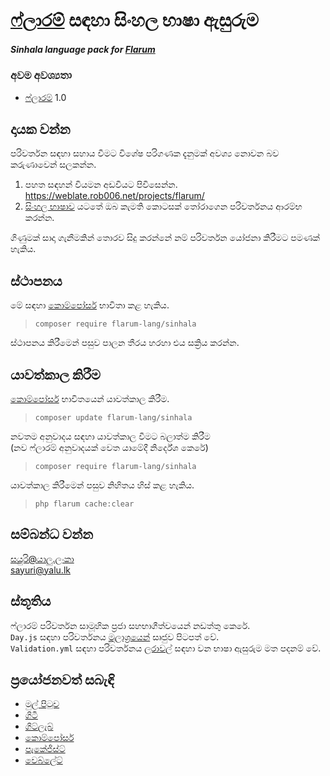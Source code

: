 # <a href="https://flarum.org">ෆ්ලාරම්</a> සඳහා සිංහල භාෂා ඇසුරුම

<h5>Sinhala language pack for <a href="https://flarum.org">Flarum</a></h5>

### අවම අවශ්‍යතා

* <a href="https://flarum.org">ෆ්ලාරම්</a> 1.0


## දායක වන්න

පරිවර්තන සඳහා සහාය වීමට විශේෂ පරිගණක දැනුමක් අවශ්‍ය නොවන බව කරුණාවෙන් සලකන්න.

1. පහත සඳහන් වියමන අඩවියට පිවිසෙන්න.<br />
https://weblate.rob006.net/projects/flarum/
2. [සිංහල භාෂාව](https://weblate.rob006.net/languages/si/flarum/) යටතේ ඔබ කැමති කොටසක් තෝරාගෙන පරිවර්තනය ආරම්භ කරන්න.

ගිණුමක් සාදා ගැනීමකින් තොරව සිදු කරන්නේ නම් පරිවර්තන යෝජනා කිරීමට පමණක් හැකිය.

## ස්ථාපනය

මේ සඳහා [කොම්පෝසර්](https://getcomposer.org/) භාවිතා කළ හැකිය.

> `composer require flarum-lang/sinhala`

ස්ථාපනය කිරීමෙන් පසුව පාලන තීරය හරහා එය සක්‍රිය කරන්න.

## යාවත්කාල කිරීම

[කොම්පෝසර්](https://getcomposer.org/) භාවිතයෙන් යාවත්කාල කිරීම.

> `composer update flarum-lang/sinhala`

නවතම අනුවාදය සඳහා යාවත්කාල වීමට බලාත්ම කිරීම<br />
(නව ෆ්ලාරම් අනුවාදයක් වෙත යාමේදී නිර්දේශ කෙරේ)

> `composer require flarum-lang/sinhala`

යාවත්කාල කිරීමෙන් පසුව නිහිතය හිස් කළ හැකිය.

> `php flarum cache:clear`

## සම්බන්ධ වන්න 

[සයුරි@යාලු.ලංකා]()<br />
sayuri@yalu.lk

## ස්තූතිය

ෆ්ලාරම් පරිවර්තන සාමූහික ප්‍රජා සහභාගීත්වයෙන් නඩත්තු කෙරේ.<br />
`Day.js` සඳහා පරිවර්තනය [මූලාශ්‍රයෙන්](https://github.com/iamkun/dayjs/blob/v1.9.3/src/locale/si.js) සෘජුව පිටපත් වේ.<br />
`Validation.yml` සඳහා පරිවර්තනය [ලරාවල්](https://github.com/Laravel-Lang/lang/blob/master/locales/si/validation.php) සඳහා වන භාෂා ඇසුරුම මත පදනම් වේ.

## ප්‍රයෝජනවත් සබැඳි

* [මුල් පිටුව](https://flarum.org)
* [ගිටී](https://gitee.com/flarum-sinhala/language-pack)
* [ගිට්ලැබ්](https://gitlab.com/flarum-sinhala/language-pack)
* [කොම්පෝසර්](https://getcomposer.org/)
* [පැකේජිස්ට්](https://packagist.org/)
* [වෙබ්ලේට්](https://weblate.org/)

